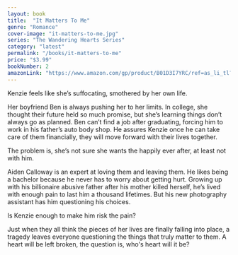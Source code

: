 ```yaml
---
layout: book
title:  "It Matters To Me"
genre: "Romance"
cover-image: "it-matters-to-me.jpg"
series: "The Wandering Hearts Series"
category: "latest"
permalink: "/books/it-matters-to-me"
price: "$3.99"
bookNumber: 2
amazonLink: "https://www.amazon.com/gp/product/B01D3I7YRC/ref=as_li_tl?ie=UTF8&tag=owensmc-20&camp=1789&creative=9325&linkCode=as2&creativeASIN=B01D3I7YRC&linkId=daa332dcecbf84852e04b7d062321cd2"
---
```

Kenzie feels like she’s suffocating, smothered by her own life.

Her boyfriend Ben is always pushing her to her limits. In college, she thought their future held so much promise, but she’s learning things don’t always go as planned. Ben can’t find a job after graduating, forcing him to work in his father’s auto body shop. He assures Kenzie once he can take care of them financially, they will move forward with their lives together.

The problem is, she’s not sure she wants the happily ever after, at least not with him.

Aiden Calloway is an expert at loving them and leaving them. He likes being a bachelor because he never has to worry about getting hurt. Growing up with his billionaire abusive father after his mother killed herself, he’s lived with enough pain to last him a thousand lifetimes. But his new photography assistant has him questioning his choices.

Is Kenzie enough to make him risk the pain?

Just when they all think the pieces of her lives are finally falling into place, a tragedy leaves everyone questioning the things that truly matter to them. A heart will be left broken, the question is, who's heart will it be?
